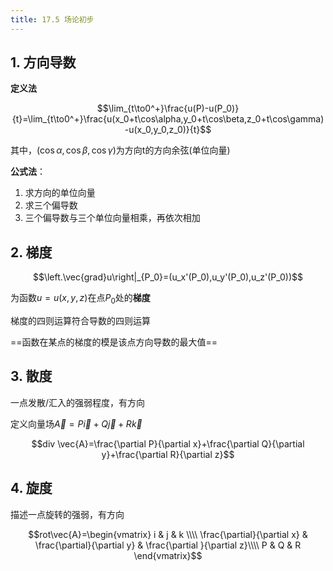 ```yaml
---
title: 17.5 场论初步
---
```


## 1. 方向导数

**定义法**

$$\lim_{t\to0^+}\frac{u(P)-u(P_0)}{t}=\lim_{t\to0^+}\frac{u(x_0+t\cos\alpha,y_0+t\cos\beta,z_0+t\cos\gamma)-u(x_0,y_0,z_0)}{t}$$

其中，$(\cos\alpha,\cos\beta,\cos\gamma)$为方向t的方向余弦(单位向量)

**公式法**：
1. 求方向的单位向量
2. 求三个偏导数
3. 三个偏导数与三个单位向量相乘，再依次相加

## 2. 梯度

$$\left.\vec{grad}u\right|_{P_0}=(u_x'(P_0),u_y'(P_0),u_z'(P_0))$$

为函数$u=u(x,y,z)$在点$P_0$处的**梯度**

梯度的四则运算符合导数的四则运算

==函数在某点的梯度的模是该点方向导数的最大值==

## 3. 散度

一点发散/汇入的强弱程度，有方向

定义向量场$\vec{A}=P\vec{i}+Q\vec{j}+R\vec{k}$

$$div \vec{A}=\frac{\partial P}{\partial x}+\frac{\partial Q}{\partial y}+\frac{\partial R}{\partial z}$$

## 4. 旋度

描述一点旋转的强弱，有方向

$$rot\vec{A}=\begin{vmatrix}
    i & j & k \\\\
    \frac{\partial}{\partial x} & \frac{\partial}{\partial y} & \frac{\partial }{\partial z}\\\\
    P & Q & R
\end{vmatrix}$$






